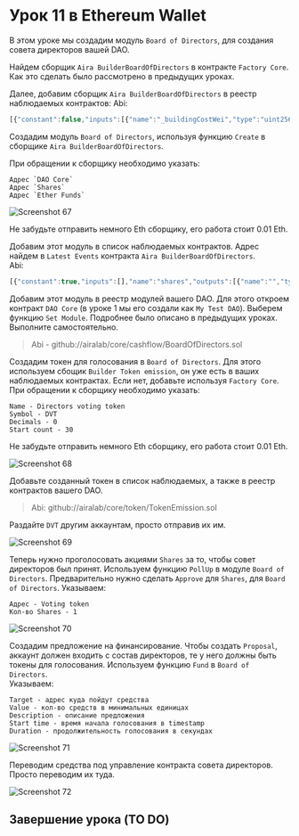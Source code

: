 # Урок 11 в Ethereum Wallet

В этом уроке мы создадим модуль `Board of Directors`, для создания совета директоров вашей DAO.

Найдем сборщик `Aira BuilderBoardOfDirectors` в контракте `Factory Core`. Как это сделать было рассмотрено в предыдущих уроках.

Далее, добавим сборщик `Aira BuilderBoardOfDirectors` в реестр наблюдаемых контрактов:
Abi:
```js
[{"constant":false,"inputs":[{"name":"_buildingCostWei","type":"uint256"}],"name":"setCost","outputs":[],"type":"function"},{"constant":false,"inputs":[{"name":"_owner","type":"address"}],"name":"delegate","outputs":[],"type":"function"},{"constant":true,"inputs":[],"name":"buildingCostWei","outputs":[{"name":"","type":"uint256"}],"type":"function"},{"constant":false,"inputs":[{"name":"_proposal","type":"address"}],"name":"setProposal","outputs":[],"type":"function"},{"constant":true,"inputs":[],"name":"owner","outputs":[{"name":"","type":"address"}],"type":"function"},{"constant":false,"inputs":[{"name":"_dao_core","type":"address"},{"name":"_shares","type":"address"},{"name":"_credits","type":"address"}],"name":"create","outputs":[{"name":"","type":"address"}],"type":"function"},{"constant":false,"inputs":[{"name":"_cashflow","type":"address"}],"name":"setCashflow","outputs":[],"type":"function"},{"constant":true,"inputs":[],"name":"getLastContract","outputs":[{"name":"","type":"address"}],"type":"function"},{"constant":true,"inputs":[{"name":"","type":"address"},{"name":"","type":"uint256"}],"name":"getContractsOf","outputs":[{"name":"","type":"address"}],"type":"function"},{"inputs":[{"name":"_buildingCost","type":"uint256"},{"name":"_cashflow","type":"address"},{"name":"_proposal","type":"address"}],"type":"constructor"},{"anonymous":false,"inputs":[{"indexed":true,"name":"sender","type":"address"},{"indexed":true,"name":"instance","type":"address"}],"name":"Builded","type":"event"}]

```

Создадим модуль `Board of Directors`, используя функцию `Create` в сборщике `Aira BuilderBoardOfDirectors`.

При обращении к сборщику необходимо указать:

    Адрес `DAO Core`
    Адрес `Shares`
    Адрес `Ether Funds`

![Screenshot 67](/img/Screenshot_67.png)

Не забудьте отправить немного Eth сборщику, его работа стоит 0.01 Eth.

Добавим этот модуль в список наблюдаемых контрактов. Адрес найдем в `Latest Events` контракта `Aira BuilderBoardOfDirectors`.  
Abi:
```js
[{"constant":true,"inputs":[],"name":"shares","outputs":[{"name":"","type":"address"}],"type":"function"},{"constant":true,"inputs":[],"name":"credits","outputs":[{"name":"","type":"address"}],"type":"function"},{"constant":false,"inputs":[{"name":"_owner","type":"address"}],"name":"delegate","outputs":[],"type":"function"},{"constant":false,"inputs":[{"name":"_count","type":"uint256"}],"name":"pollDown","outputs":[],"type":"function"},{"constant":false,"inputs":[{"name":"_index","type":"uint256"}],"name":"proposalDone","outputs":[],"type":"function"},{"constant":false,"inputs":[{"name":"_name","type":"string"},{"name":"_description","type":"string"},{"name":"_start_time","type":"uint256"},{"name":"_duration_sec","type":"uint256"}],"name":"removeCoreModule","outputs":[],"type":"function"},{"constant":true,"inputs":[],"name":"owner","outputs":[{"name":"","type":"address"}],"type":"function"},{"constant":false,"inputs":[{"name":"_name","type":"string"},{"name":"_module","type":"address"},{"name":"_interface","type":"string"},{"name":"_constant","type":"bool"},{"name":"_description","type":"string"},{"name":"_start_time","type":"uint256"},{"name":"_duration_sec","type":"uint256"}],"name":"setCoreModule","outputs":[],"type":"function"},{"constant":false,"inputs":[{"name":"_target","type":"address"},{"name":"_value","type":"uint256"},{"name":"_description","type":"string"},{"name":"_start_time","type":"uint256"},{"name":"_duration_sec","type":"uint256"}],"name":"fund","outputs":[],"type":"function"},{"constant":false,"inputs":[{"name":"_new_voting","type":"address"},{"name":"_count","type":"uint256"}],"name":"pollUp","outputs":[],"type":"function"},{"constant":true,"inputs":[],"name":"voting","outputs":[{"name":"","type":"address"}],"type":"function"},{"constant":true,"inputs":[],"name":"dao_core","outputs":[{"name":"","type":"address"}],"type":"function"},{"inputs":[{"name":"_dao_core","type":"address"},{"name":"_shares","type":"address"},{"name":"_credits","type":"address"}],"type":"constructor"},{"anonymous":false,"inputs":[{"indexed":true,"name":"new_token","type":"address"}],"name":"VotingTokenChanged","type":"event"}]

```

Добавим этот модуль в реестр модулей вашего DAO. Для этого откроем контракт `DAO Core` (в уроке 1 мы его создали как `My Test DAO`). Выберем функцию `Set Module`. Подробнее было описано в предыдущих уроках. Выполните самостоятельно.

>Abi - github://airalab/core/cashflow/BoardOfDirectors.sol

Создадим токен для голосования в `Board of Directors`. Для этого используем сбощик `Builder Token emission`, он уже есть в ваших наблюдаемых контрактах. Если нет, добавьте используя `Factory Core`.  
При обращении к сборщику необходимо указать:

    Name - Directors voting token
    Symbol - DVT
    Decimals - 0
    Start count - 30

Не забудьте отправить немного Eth сборщику, его работа стоит 0.01 Eth.

![Screenshot 68](/img/Screenshot_68.png)

Добавьте созданный токен в список наблюдаемых, а также в реестр контрактов вашего DAO.
>Abi: github://airalab/core/token/TokenEmission.sol

Раздайте `DVT` другим аккаунтам, просто отправив их им.

![Screenshot 69](/img/Screenshot_69.png)

Теперь нужно проголосовать акциями `Shares` за то, чтобы совет директоров был принят. Используем функцию `PollUp` в модуле `Board of Directors`. Предварительно нужно сделать `Approve` для `Shares`, для `Board of Directors`.
Указываем:

    Адрес - Voting token
    Кол-во Shares - 1

![Screenshot 70](/img/Screenshot_70.png)

Создадим предложение на финансирование. Чтобы создать `Proposal`, аккаунт должен входить с состав директоров, те у него должны быть токены для голосования. Используем функцию `Fund` в `Board of Directors`.  
Указываем:

    Target - адрес куда пойдут средства
    Value - кол-во средств в минимальных единицах
    Description - описание предложения
    Start time - время начала голосования в timestamp
    Duration - продолжительность голосования в секундах

![Screenshot 71](/img/Screenshot_71.png)

Переводим средства под управление контракта совета директоров. Просто переводим их туда.

![Screenshot 72](/img/Screenshot_72.png)



## Завершение урока (TO DO)
